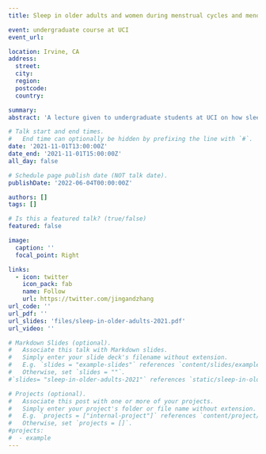 ```yaml
---
title: Sleep in older adults and women during menstrual cycles and menopause

event: undergraduate course at UCI
event_url: 

location: Irvine, CA
address:
  street:  
  city: 
  region: 
  postcode: 
  country: 

summary: 
abstract: 'A lecture given to undergraduate students at UCI on how sleep changes with aging, with a focus on the role of sex hormones.'

# Talk start and end times.
#   End time can optionally be hidden by prefixing the line with `#`.
date: '2021-11-01T13:00:00Z'
date_end: '2021-11-01T15:00:00Z'
all_day: false

# Schedule page publish date (NOT talk date).
publishDate: '2022-06-04T00:00:00Z'

authors: []
tags: []

# Is this a featured talk? (true/false)
featured: false

image:
  caption: ''
  focal_point: Right

links:
  - icon: twitter
    icon_pack: fab
    name: Follow
    url: https://twitter.com/jingandzhang
url_code: ''
url_pdf: ''
url_slides: 'files/sleep-in-older-adults-2021.pdf'
url_video: ''

# Markdown Slides (optional).
#   Associate this talk with Markdown slides.
#   Simply enter your slide deck's filename without extension.
#   E.g. `slides = "example-slides"` references `content/slides/example-slides.md`.
#   Otherwise, set `slides = ""`.
#`slides= "sleep-in-older-adults-2021"` references `static/sleep-in-older-adults-2021.pdf`.

# Projects (optional).
#   Associate this post with one or more of your projects.
#   Simply enter your project's folder or file name without extension.
#   E.g. `projects = ["internal-project"]` references `content/project/deep-learning/index.md`.
#   Otherwise, set `projects = []`.
#projects:
#  - example
---
```

